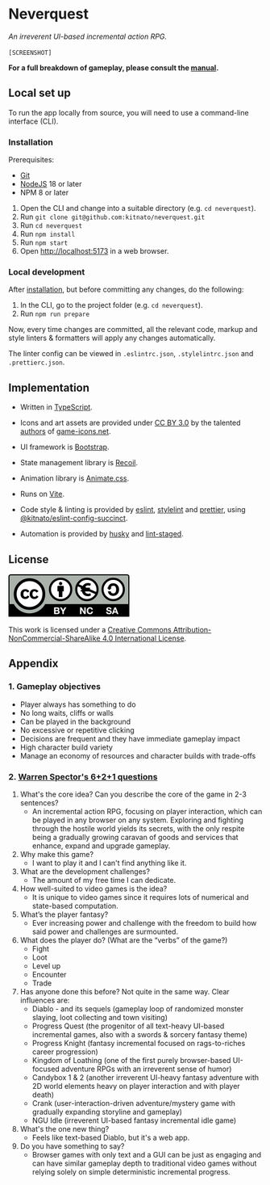 # Neverquest

_An irreverent UI-based incremental action RPG._

`[SCREENSHOT]`

**For a full breakdown of gameplay, please consult the [manual](./src/data/manual.md).**

## Local set up

To run the app locally from source, you will need to use a command-line interface (CLI).

### Installation

Prerequisites:

- [Git](https://git-scm.com/downloads)
- [NodeJS](https://nodejs.org/en) 18 or later
- NPM 8 or later

1. Open the CLI and change into a suitable directory (e.g. `cd neverquest`).
1. Run `git clone git@github.com:kitnato/neverquest.git`
1. Run `cd neverquest`
1. Run `npm install`
1. Run `npm start`
1. Open [http://localhost:5173](http://localhost:5173) in a web browser.

### Local development

After [installation](#installation), but before committing any changes, do the following:

1. In the CLI, go to the project folder (e.g. `cd neverquest`).
1. Run `npm run prepare`

Now, every time changes are committed, all the relevant code, markup and style linters & formatters will apply any changes automatically.

The linter config can be viewed in `.eslintrc.json`, `.stylelintrc.json` and `.prettierc.json`.

## Implementation

- Written in [TypeScript](https://www.typescriptlang.org).

- Icons and art assets are provided under [CC BY 3.0](https://creativecommons.org/licenses/by/3.0) by the talented [authors](https://game-icons.net/about.html#authors) of [game-icons.net](https://game-icons.net).

- UI framework is [Bootstrap](https://react-bootstrap.github.io).

- State management library is [Recoil](https://recoiljs.org).

- Animation library is [Animate.css](https://animate.style).

- Runs on [Vite](https://vitejs.dev).

- Code style & linting is provided by [eslint](https://eslint.org), [stylelint](https://stylelint.io) and [prettier](https://prettier.io), using [@kitnato/eslint-config-succinct](https://github.com/kitnato/eslint-config-succinct).

- Automation is provided by [husky](https://typicode.github.io/husky) and [lint-staged](https://www.npmjs.com/package/lint-staged).

## License

![CC BY-NC-SA 4.0](/public/by-nc-sa.eu.svg?raw=true)

This work is licensed under a [Creative Commons Attribution-NonCommercial-ShareAlike 4.0 International License](https://creativecommons.org/licenses/by-nc-sa/4.0).

## Appendix

### 1. Gameplay objectives

- Player always has something to do
- No long waits, cliffs or walls
- Can be played in the background
- No excessive or repetitive clicking
- Decisions are frequent and they have immediate gameplay impact
- High character build variety
- Manage an economy of resources and character builds with trade-offs

### 2. [Warren Spector's 6+2+1 questions](https://www.gamedeveloper.com/design/warren-spector-traces-i-deus-ex-i-s-development-back-to-a-game-of-d-d)

1. What's the core idea? Can you describe the core of the game in 2-3 sentences?
   - An incremental action RPG, focusing on player interaction, which can be played in any browser on any system. Exploring and fighting through the hostile world yields its secrets, with the only respite being a gradually growing caravan of goods and services that enhance, expand and upgrade gameplay.
1. Why make this game?
   - I want to play it and I can't find anything like it.
1. What are the development challenges?
   - The amount of my free time I can dedicate.
1. How well-suited to video games is the idea?
   - It is unique to video games since it requires lots of numerical and state-based computation.
1. What’s the player fantasy?
   - Ever increasing power and challenge with the freedom to build how said power and challenges are surmounted.
1. What does the player do? (What are the “verbs” of the game?)
   - Fight
   - Loot
   - Level up
   - Encounter
   - Trade
1. Has anyone done this before?
   Not quite in the same way. Clear influences are:
   - Diablo - and its sequels (gameplay loop of randomized monster slaying, loot collecting and town visiting)
   - Progress Quest (the progenitor of all text-heavy UI-based incremental games, also with a swords & sorcery fantasy theme)
   - Progress Knight (fantasy incremental focused on rags-to-riches career progression)
   - Kingdom of Loathing (one of the first purely browser-based UI-focused adventure RPGs with an irreverent sense of humor)
   - Candybox 1 & 2 (another irreverent UI-heavy fantasy adventure with 2D world elements heavy on player interaction and with player death)
   - Crank (user-interaction-driven adventure/mystery game with gradually expanding storyline and gameplay)
   - NGU Idle (irreverent UI-based fantasy incremental idle game)
1. What's the one new thing?
   - Feels like text-based Diablo, but it's a web app.
1. Do you have something to say?
   - Browser games with only text and a GUI can be just as engaging and can have similar gameplay depth to traditional video games without relying solely on simple deterministic incremental progress.
